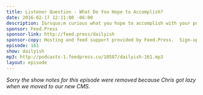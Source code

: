 ```yaml
---
title: Listener Question - What Do You Hope to Accomplish?
date: 2016-02-17 12:11:00 -06:00
description: I&rsquo;m curious what you hope to accomplish with your podcasting endeavours? I know that&rsquo;s a big question, I&rsquo;m just wondering what drives you to podcast day after day?
sponsor: Feed.Press
sponsor-link: http://feed.press/dailyish
sponsor-copy: Hosting and feed support provided by Feed.Press.  Sign-up today and try FeedPress on a 14 day trial (no contracts or commitments). Use promo code "dailyish" during checkout to get 10% off your first year.
episode: 161
show: dailyish
mp3: http://podcasts-1.feedpress.co/10587/dailyish-161.mp3
layout: episode
---
```


<em>Sorry the show notes for this episode were removed because Chris got lazy when we moved to our new CMS</em>.

